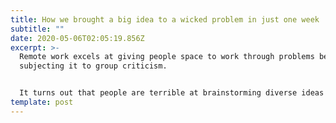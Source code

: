 ```yaml
---
title: How we brought a big idea to a wicked problem in just one week
subtitle: ""
date: 2020-05-06T02:05:19.856Z
excerpt: >-
  Remote work excels at giving people space to work through problems before
  subjecting it to group criticism.


  It turns out that people are terrible at brainstorming diverse ideas together, but amzazing when at sorting and juding the quality of options
template: post
---
```

